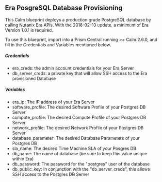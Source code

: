 ## Era PosgreSQL Database Provisioning
This Calm blueprint deploys a production grade PostgreSQL database by calling Nutanix Era APIs. With the 2018-02-10 update, a minimum of Era Version 1.0.1 is required.

To use this blueprint, import into a Prism Central running >= Calm 2.6.0, and fill in the Credentials and Variables mentioned below.

##### Credentials
* era_creds: the admin account credentials for your Era Server
* db_server_creds: a private key that will allow SSH access to the Era provisioned Database

##### Variables
* era_ip: The IP address of your Era Server
* software_profile: The desired Software Profile of your Postgres DB Server
* compute_profile: The desired Compute Profile of your Postgres DB Server
* network_profile: The desired Network Profile of your Postgres DB Server
* database_parameter: The desired Database Parameters of your Postgres DB
* sla_name: The desired Time Machine SLA of your Posgres DB
* db_name: The name of database (be sure to keep this value unique within Era)
* db_password: The password for the "postgres" user of the database
* db_public_key: In conjunction with the "db_server_creds", this allows SSH access to the Postgres DB Server
